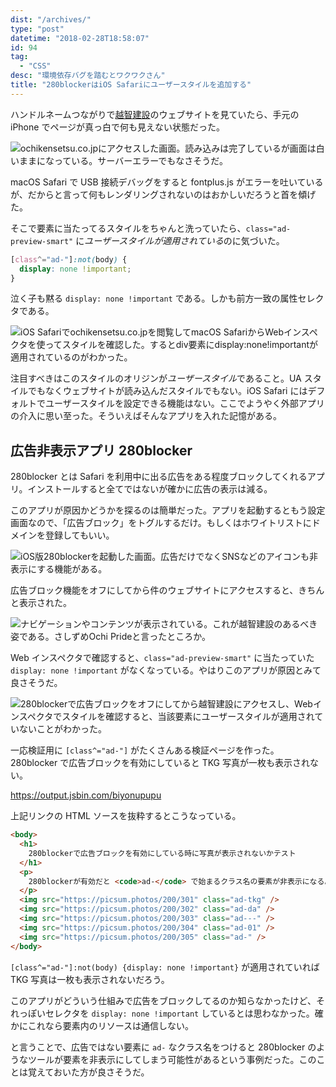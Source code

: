 ```yaml
---
dist: "/archives/"
type: "post"
datetime: "2018-02-28T18:58:07"
id: 94
tag:
  - "CSS"
desc: "環境依存バグを踏むとワクワクさん"
title: "280blockerはiOS Safariにユーザースタイルを追加する"
---
```


ハンドルネームつながりで[越智建設](http://ochikensetsu.co.jp/)のウェブサイトを見ていたら、手元の iPhone でページが真っ白で何も見えない状態だった。

<img src="/image/280blocker/nope.png" alt="ochikensetsu.co.jpにアクセスした画面。読み込みは完了しているが画面は白いままになっている。サーバーエラーでもなさそうだ。" />

macOS Safari で USB 接続デバッグをすると fontplus.js がエラーを吐いているが、だからと言って何もレンダリングされないのはおかしいだろうと首を傾げた。

そこで要素に当たってるスタイルをちゃんと洗っていたら、`class="ad-preview-smart"` に*ユーザースタイルが適用されている*のに気づいた。

<!-- prettier-ignore -->
```css
[class^="ad-"]:not(body) {
  display: none !important;
}
```

泣く子も黙る `display: none !important` である。しかも前方一致の属性セレクタである。

<img src="/image/280blocker/active.png" alt="iOS Safariでochikensetsu.co.jpを閲覧してmacOS SafariからWebインスペクタを使ってスタイルを確認した。するとdiv要素にdisplay:none!importantが適用されているのがわかった。" />

注目すべきはこのスタイルのオリジンが*ユーザースタイル*であること。UA スタイルでもなくウェブサイトが読み込んだスタイルでもない。iOS Safari にはデフォルトでユーザースタイルを設定できる機能はない。ここでようやく外部アプリの介入に思い至った。そういえばそんなアプリを入れた記憶がある。

## 広告非表示アプリ 280blocker

280blocker とは Safari を利用中に出る広告をある程度ブロックしてくれるアプリ。インストールすると全てではないが確かに広告の表示は減る。

このアプリが原因かどうかを探るのは簡単だった。アプリを起動するともう設定画面なので、「広告ブロック」をトグルするだけ。もしくはホワイトリストにドメインを登録してもいい。

<img src="/image/280blocker/setting.png" alt="iOS版280blockerを起動した画面。広告だけでなくSNSなどのアイコンも非表示にする機能がある。" />

広告ブロック機能をオフにしてから件のウェブサイトにアクセスすると、きちんと表示された。

<img src="/image/280blocker/yep.png" alt="ナビゲーションやコンテンツが表示されている。これが越智建設のあるべき姿である。さしずめOchi Prideと言ったところか。" />

Web インスペクタで確認すると、`class="ad-preview-smart"` に当たっていた `display: none !important` がなくなっている。やはりこのアプリが原因とみて良さそうだ。

<img src="/image/280blocker/inactive.png" alt="280blockerで広告ブロックをオフにしてから越智建設にアクセスし、Webインスペクタでスタイルを確認すると、当該要素にユーザースタイルが適用されていないことがわかった。" />

一応検証用に `[class^="ad-"]` がたくさんある検証ページを作った。280blocker で広告ブロックを有効にしていると TKG 写真が一枚も表示されない。

https://output.jsbin.com/biyonupupu

上記リンクの HTML ソースを抜粋するとこうなっている。

```html
<body>
  <h1>
    280blockerで広告ブロックを有効にしている時に写真が表示されないかテスト
  </h1>
  <p>
    280blockerが有効だと <code>ad-</code> で始まるクラス名の要素が非表示になる。
  </p>
  <img src="https://picsum.photos/200/301" class="ad-tkg" />
  <img src="https://picsum.photos/200/302" class="ad-da" />
  <img src="https://picsum.photos/200/303" class="ad---" />
  <img src="https://picsum.photos/200/304" class="ad-01" />
  <img src="https://picsum.photos/200/305" class="ad-" />
</body>
```

`[class^="ad-"]:not(body) {display: none !important}` が適用されていれば TKG 写真は一枚も表示されないだろう。

このアプリがどういう仕組みで広告をブロックしてるのか知らなかったけど、それっぽいセレクタを `display: none !important` しているとは思わなかった。確かにこれなら要素内のリソースは通信しない。

と言うことで、広告ではない要素に `ad-` なクラス名をつけると 280blocker のようなツールが要素を非表示にしてしまう可能性があるという事例だった。このことは覚えておいた方が良さそうだ。
